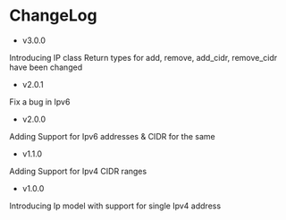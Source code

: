 # ChangeLog

- v3.0.0

Introducing IP class
Return types for add, remove, add_cidr, remove_cidr have been changed

- v2.0.1

Fix a bug in Ipv6

- v2.0.0

Adding Support for Ipv6 addresses & CIDR for the same

- v1.1.0

Adding Support for Ipv4 CIDR ranges

- v1.0.0 

Introducing Ip model with support for single Ipv4 address